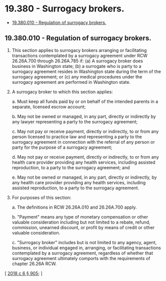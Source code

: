 # 19.380 - Surrogacy brokers.
* [19.380.010 - Regulation of surrogacy brokers.](#19380010---regulation-of-surrogacy-brokers)
## 19.380.010 - Regulation of surrogacy brokers.
1. This section applies to surrogacy brokers arranging or facilitating transactions contemplated by a surrogacy agreement under RCW 26.26A.700 through 26.26A.785 if: (a) A surrogacy broker does business in Washington state; (b) a surrogate who is party to a surrogacy agreement resides in Washington state during the term of the surrogacy agreement; or (c) any medical procedures under the surrogacy agreement are performed in Washington state.

2. A surrogacy broker to which this section applies:

   a. Must keep all funds paid by or on behalf of the intended parents in a separate, licensed escrow account;

   b. May not be owned or managed, in any part, directly or indirectly by any lawyer representing a party to the surrogacy agreement;

   c. May not pay or receive payment, directly or indirectly, to or from any person licensed to practice law and representing a party to the surrogacy agreement in connection with the referral of any person or party for the purpose of a surrogacy agreement;

   d. May not pay or receive payment, directly or indirectly, to or from any health care provider providing any health services, including assisted reproduction, to a party to the surrogacy agreement; and

   e. May not be owned or managed, in any part, directly or indirectly, by any health care provider providing any health services, including assisted reproduction, to a party to the surrogacy agreement.

3. For purposes of this section:

   a. The definitions in RCW 26.26A.010 and 26.26A.700 apply.

   b. "Payment" means any type of monetary compensation or other valuable consideration including but not limited to a rebate, refund, commission, unearned discount, or profit by means of credit or other valuable consideration.

   c. "Surrogacy broker" includes but is not limited to any agency, agent, business, or individual engaged in, arranging, or facilitating transactions contemplated by a surrogacy agreement, regardless of whether that surrogacy agreement ultimately comports with the requirements of chapter 26.26A RCW.

\[ [2018 c 6 § 905](http://lawfilesext.leg.wa.gov/biennium/2017-18/Pdf/Bills/Session%20Laws/Senate/6037-S.SL.pdf?cite=2018%20c%206%20§%20905); \]

